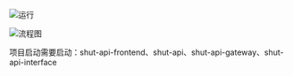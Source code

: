 ![运行](https://i.imgtg.com/2023/06/21/OW2SH1.png)

![流程图](https://i.imgtg.com/2023/06/21/OW2Q1G.png)

项目启动需要启动：shut-api-frontend、shut-api、shut-api-gateway、shut-api-interface